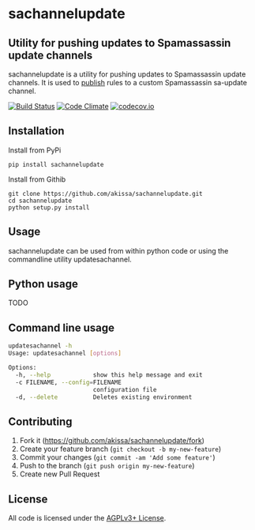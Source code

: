 # sachannelupdate


## Utility for pushing updates to Spamassassin update channels

sachannelupdate is a utility for pushing updates to Spamassassin update channels.
It is used to [publish](https://wiki.apache.org/spamassassin/PublishingRuleUpdates)
rules to a custom Spamassassin sa-update channel.

[![Build Status](https://travis-ci.org/akissa/sachannelupdate.svg)](https://travis-ci.org/akissa/sachannelupdate)
[![Code Climate](https://codeclimate.com/github/akissa/sachannelupdate/badges/gpa.svg)](https://codeclimate.com/github/akissa/sachannelupdate)
[![codecov.io](https://codecov.io/github/akissa/sachannelupdate/coverage.svg?branch=master)](https://codecov.io/github/akissa/sachannelupdate?branch=master)


## Installation

Install from PyPi

    pip install sachannelupdate

Install from Githib

    git clone https://github.com/akissa/sachannelupdate.git
    cd sachannelupdate
    python setup.py install

## Usage

sachannelupdate can be used from within python code or using the commandline
utility updatesachannel.

## Python usage

TODO

## Command line usage

```bash
updatesachannel -h
Usage: updatesachannel [options]

Options:
  -h, --help            show this help message and exit
  -c FILENAME, --config=FILENAME
                        configuration file
  -d, --delete          Deletes existing environment
```

## Contributing

1. Fork it (https://github.com/akissa/sachannelupdate/fork)
2. Create your feature branch (`git checkout -b my-new-feature`)
3. Commit your changes (`git commit -am 'Add some feature'`)
4. Push to the branch (`git push origin my-new-feature`)
5. Create new Pull Request


## License

All code is licensed under the
[AGPLv3+ License](https://github.com/akissa/sachannelupdate/blob/master/LICENSE).
